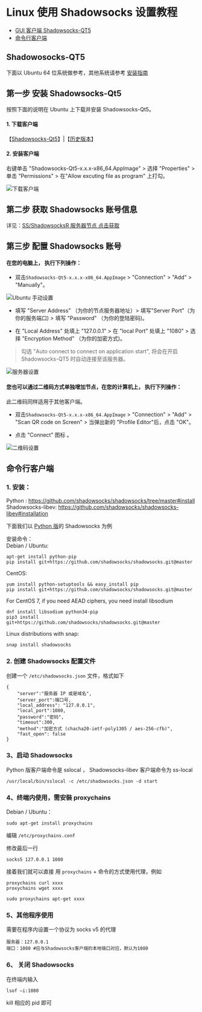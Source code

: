 # Linux 使用 Shadowsocks 设置教程

* [GUI 客户端 Shadowsocks-QT5](#Shadowosocks-QT5)
* [命令行客户端](#命令行客户端)

## Shadowosocks-QT5

下面以 Ubuntu 64 位系统做参考，其他系统请参考 [安装指南](https://github.com/shadowsocks/shadowsocks-qt5/wiki/%E5%AE%89%E8%A3%85%E6%8C%87%E5%8D%97)

## 第一步 安装 Shadowsocks-Qt5
按照下面的说明在 Ubuntu 上下载并安装 Shadowsocks-Qt5。

#### 1. 下载客户端

【[Shadowsocks-Qt5](https://github.com/shadowsocks/shadowsocks-qt5/releases/download/v3.0.1/Shadowsocks-Qt5-3.0.1-x86_64.AppImage)】|【[历史版本](https://github.com/shadowsocks/shadowsocks-qt5/releases)】

#### 2. 安装客户端

右键单击 "Shadowsocks-Qt5-x.x.x-x86_64.AppImage"  > 选择 "Properties" > 单击 "Permissions" > 在"Allow excuting file as program" 上打勾。

![下载客户端](https://raw.githubusercontent.com/Shadowsocks-Help/Shadowsocks/master/img/linux1.png)

## 第二步 获取 Shadowsocks 账号信息

详见：[SS/ShadowsocksR 服务器节点 点击获取](ss.md)

## 第三步 配置 Shadowsocks 账号

#### 在您的电脑上， 执行下列操作：

* 双击`Shadowsocks-Qt5-x.x.x-x86_64.AppImage` > "Connection" > "Add" > "Manually"。

![Ubuntu 手动设置](https://raw.githubusercontent.com/Shadowsocks-Help/Shadowsocks/master/img/linux2.png)

* 填写 "Server Address" （为你的节点服务器地址）> 填写"Server Port"（为你的服务端口) > 填写 "Password" （为你的登陆密码)。

* 在 "Local Address" 处填上 "127.0.0.1" > 在 "local Port" 处填上 "1080" > 选择 "Encryption Method" （为你的加密方式)。

>勾选 "Auto connect to connect on application start", 将会在开启 Shadowsocks-QT5 时自动连接至该服务器。

![服务器设置](https://raw.githubusercontent.com/Shadowsocks-Help/Shadowsocks/master/img/linux3.png)

#### 您也可以通过二维码方式单独增加节点，在您的计算机上， 执行下列操作：
此二维码同样适用于其他客户端。

* 双击`Shadowsocks-Qt5-x.x.x-x86_64.AppImage` > "Connection" > "Add" > "Scan QR code on Screen" > 当弹出新的 "Profile Editor"后，点击 "OK"。

* 点击 "Connect" 图标 。

![二维码设置](https://raw.githubusercontent.com/Shadowsocks-Help/Shadowsocks/master/img/linux4.png)

## 命令行客户端
### 1. 安装：
Python : https://github.com/shadowsocks/shadowsocks/tree/master#install  
Shadowsocks-libev: https://github.com/shadowsocks/shadowsocks-libev#installation

下面我们以 [Python 版](https://pypi.python.org/pypi/shadowsocks)的 Shadowsocks 为例

安装命令：  
Debian / Ubuntu:  
```
apt-get install python-pip
pip install git+https://github.com/shadowsocks/shadowsocks.git@master
```

CentOS:  
```
yum install python-setuptools && easy_install pip
pip install git+https://github.com/shadowsocks/shadowsocks.git@master
```

For CentOS 7, if you need AEAD ciphers, you need install libsodium  
```
dnf install libsodium python34-pip
pip3 install  git+https://github.com/shadowsocks/shadowsocks.git@master
```

Linux distributions with snap:  
```
snap install shadowsocks
```

### 2. 创建 Shadowsocks 配置文件

创建一个 `/etc/shadowsocks.json` 文件，格式如下

```
{
    "server":"服务器 IP 或是域名",
    "server_port":端口号,
    "local_address": "127.0.0.1",
    "local_port":1080,
    "password":"密码",
    "timeout":300,
    "method":"加密方式 (chacha20-ietf-poly1305 / aes-256-cfb)",
    "fast_open": false
}
```

### 3、启动 Shadowsocks
Python 版客户端命令是 sslocal ， Shadowsocks-libev 客户端命令为 ss-local  

```
/usr/local/bin/sslocal -c /etc/shadowsocks.json -d start
```


### 4、终端内使用，需安裝 proxychains

Debian / Ubuntu：

```
sudo apt-get install proxychains
```

编辑 `/etc/proxychains.conf`

修改最后一行

```
socks5 127.0.0.1 1080
```

接着我们就可以直接 用 `proxychains` + 命令的方式使用代理，例如

```
proxychains curl xxxx
proxychains wget xxxx

sudo proxychains apt-get xxxx
```

### 5、其他程序使用
需要在程序内设置一个协议为 socks v5 的代理
```
服务器：127.0.0.1
端口：1080 #应与Shadowsocks客户端的本地端口对应，默认为1080
```
### 6、 关闭 Shadowsocks

在终端内输入

```
lsof –i:1080
```

kill 相应的 pid 即可

